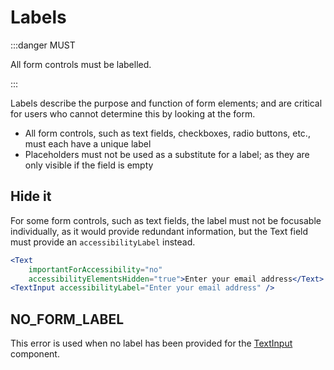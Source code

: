 # Labels

:::danger MUST

All form controls must be labelled.

:::

Labels describe the purpose and function of form elements; and are critical for users who cannot determine this by looking at the form.

- All form controls, such as text fields, checkboxes, radio buttons, etc., must each have a unique label
- Placeholders must not be used as a substitute for a label; as they are only visible if the field is empty

## Hide it

For some form controls, such as text fields, the label must not be focusable individually, as it would provide redundant information, but the Text field must provide an `accessibilityLabel` instead.

```jsx
<Text
    importantForAccessibility="no"
    accessibilityElementsHidden="true">Enter your email address</Text>
<TextInput accessibilityLabel="Enter your email address" />
```

## NO_FORM_LABEL

This error is used when no label has been provided for the [TextInput](../components/TextInput.mdx) component.
